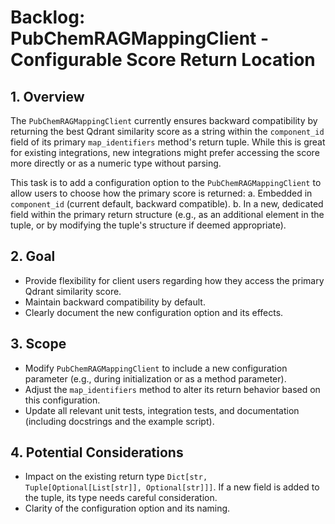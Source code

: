 # Backlog: PubChemRAGMappingClient - Configurable Score Return Location

## 1. Overview

The `PubChemRAGMappingClient` currently ensures backward compatibility by returning the best Qdrant similarity score as a string within the `component_id` field of its primary `map_identifiers` method's return tuple. While this is great for existing integrations, new integrations might prefer accessing the score more directly or as a numeric type without parsing.

This task is to add a configuration option to the `PubChemRAGMappingClient` to allow users to choose how the primary score is returned:
    a. Embedded in `component_id` (current default, backward compatible).
    b. In a new, dedicated field within the primary return structure (e.g., as an additional element in the tuple, or by modifying the tuple's structure if deemed appropriate).

## 2. Goal

*   Provide flexibility for client users regarding how they access the primary Qdrant similarity score.
*   Maintain backward compatibility by default.
*   Clearly document the new configuration option and its effects.

## 3. Scope

*   Modify `PubChemRAGMappingClient` to include a new configuration parameter (e.g., during initialization or as a method parameter).
*   Adjust the `map_identifiers` method to alter its return behavior based on this configuration.
*   Update all relevant unit tests, integration tests, and documentation (including docstrings and the example script).

## 4. Potential Considerations

*   Impact on the existing return type `Dict[str, Tuple[Optional[List[str]], Optional[str]]]`. If a new field is added to the tuple, its type needs careful consideration.
*   Clarity of the configuration option and its naming.
